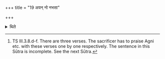 +++
title = "19 अयन् नो नभसा"

+++

<details><summary>थिते</summary>

19. In accordance with the Brāhmaṇa (text), having praised (Agni, Vāyu and Āditya) with ayaṁ no nabhasā puraḥ...,[^1]  

[^1]: TS III.3.8.d-f. There are three verses. The sacrificer has to praise Agni etc. with these verses one by one respectively. The sentence in this Sūtra is incomplete. See the next Sūtra.  
</details>
